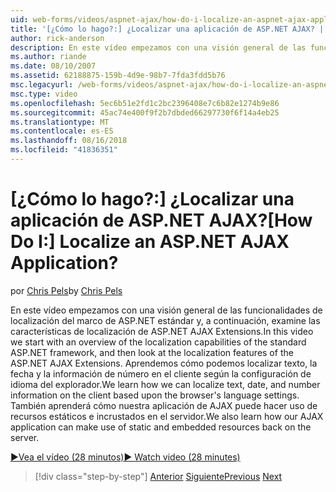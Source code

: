 ```yaml
---
uid: web-forms/videos/aspnet-ajax/how-do-i-localize-an-aspnet-ajax-application
title: '[¿Cómo lo hago?:] ¿Localizar una aplicación de ASP.NET AJAX? | Microsoft Docs'
author: rick-anderson
description: En este vídeo empezamos con una visión general de las funcionalidades de localización del marco de ASP.NET estándar y, a continuación, examine las características de localización de la...
ms.author: riande
ms.date: 08/10/2007
ms.assetid: 62188875-159b-4d9e-98b7-7fda3fdd5b76
msc.legacyurl: /web-forms/videos/aspnet-ajax/how-do-i-localize-an-aspnet-ajax-application
msc.type: video
ms.openlocfilehash: 5ec6b51e2fd1c2bc2396408e7c6b82e1274b9e86
ms.sourcegitcommit: 45ac74e400f9f2b7dbded66297730f6f14a4eb25
ms.translationtype: MT
ms.contentlocale: es-ES
ms.lasthandoff: 08/16/2018
ms.locfileid: "41836351"
---
```

<a name="how-do-i-localize-an-aspnet-ajax-application"></a><span data-ttu-id="43800-104">[¿Cómo lo hago?:] ¿Localizar una aplicación de ASP.NET AJAX?</span><span class="sxs-lookup"><span data-stu-id="43800-104">[How Do I:] Localize an ASP.NET AJAX Application?</span></span>
====================
<span data-ttu-id="43800-105">por [Chris Pels](https://twitter.com/chrispels)</span><span class="sxs-lookup"><span data-stu-id="43800-105">by [Chris Pels](https://twitter.com/chrispels)</span></span>

<span data-ttu-id="43800-106">En este vídeo empezamos con una visión general de las funcionalidades de localización del marco de ASP.NET estándar y, a continuación, examine las características de localización de ASP.NET AJAX Extensions.</span><span class="sxs-lookup"><span data-stu-id="43800-106">In this video we start with an overview of the localization capabilities of the standard ASP.NET framework, and then look at the localization features of the ASP.NET AJAX Extensions.</span></span> <span data-ttu-id="43800-107">Aprendemos cómo podemos localizar texto, la fecha y la información de número en el cliente según la configuración de idioma del explorador.</span><span class="sxs-lookup"><span data-stu-id="43800-107">We learn how we can localize text, date, and number information on the client based upon the browser's language settings.</span></span> <span data-ttu-id="43800-108">También aprenderá cómo nuestra aplicación de AJAX puede hacer uso de recursos estáticos e incrustados en el servidor.</span><span class="sxs-lookup"><span data-stu-id="43800-108">We also learn how our AJAX application can make use of static and embedded resources back on the server.</span></span>

[<span data-ttu-id="43800-109">&#9654;Vea el vídeo (28 minutos)</span><span class="sxs-lookup"><span data-stu-id="43800-109">&#9654; Watch video (28 minutes)</span></span>](https://channel9.msdn.com/Blogs/ASP-NET-Site-Videos/how-do-i-localize-an-aspnet-ajax-application)

> [!div class="step-by-step"]
> <span data-ttu-id="43800-110">[Anterior](how-do-i-implement-the-persistent-communications-pattern-with-the-updatepanel.md)
> [Siguiente](how-do-i-implement-the-persistent-communications-pattern-using-web-services.md)</span><span class="sxs-lookup"><span data-stu-id="43800-110">[Previous](how-do-i-implement-the-persistent-communications-pattern-with-the-updatepanel.md)
[Next](how-do-i-implement-the-persistent-communications-pattern-using-web-services.md)</span></span>

